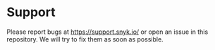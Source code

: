 # Support

Please report bugs at https://support.snyk.io/ or open an issue in this
repository. We will try to fix them as soon as possible.
